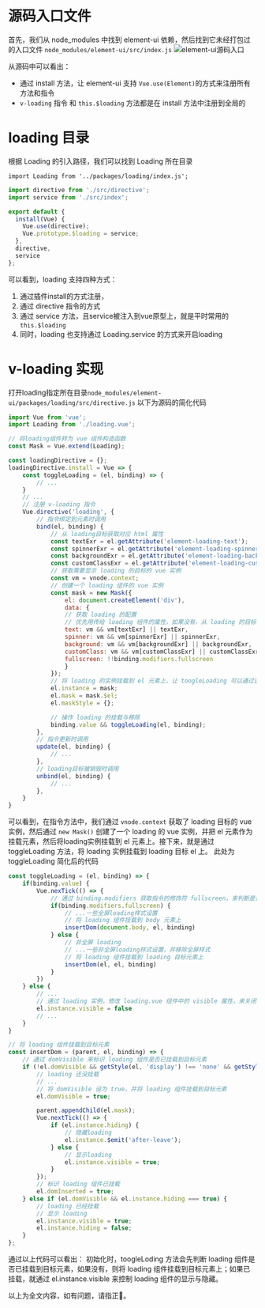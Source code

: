 # 源码入口文件
首先，我们从 node_modules 中找到 element-ui 依赖，然后找到它未经打包过的入口文件
`node_modules/element-ui/src/index.js`
![element-ui源码入口](../assets/elment-ui源码入口文件.png)

从源码中可以看出：
- 通过 install 方法，让 element-ui 支持 `Vue.use(Element)`的方式来注册所有方法和指令
- `v-loading` 指令 和 `this.$loading` 方法都是在 install 方法中注册到全局的

# loading 目录
根据 Loading 的引入路径，我们可以找到 Loading 所在目录

`import Loading from '../packages/loading/index.js';`

```js
import directive from './src/directive';
import service from './src/index';

export default {
  install(Vue) {
    Vue.use(directive);
    Vue.prototype.$loading = service;
  },
  directive,
  service
};
```
可以看到，loading 支持四种方式：
1. 通过插件install的方式注册，
2. 通过 directive 指令的方式
3. 通过 service 方法，且service被注入到vue原型上，就是平时常用的 `this.$loading`
4. 同时，loading 也支持通过 Loading.service 的方式来开启loading

# v-loading 实现
打开loading指定所在目录`node_modules/element-ui/packages/loading/src/directive.js`
以下为源码的简化代码
```js
import Vue from 'vue';
import Loading from './loading.vue';

// 将loading组件转为 vue 组件构造函数
const Mask = Vue.extend(Loading);

const loadingDirective = {};
loadingDirective.install = Vue => {
    const toggleLoading = (el, binding) => {
        // ...
    }
    // ...
    // 注册 v-loading 指令
    Vue.directive('loading', {
        // 指令绑定到元素时调用
        bind(el, binding) {
            // 从 loading目标获取对应 html 属性
            const textExr = el.getAttribute('element-loading-text');
            const spinnerExr = el.getAttribute('element-loading-spinner');
            const backgroundExr = el.getAttribute('element-loading-background');
            const customClassExr = el.getAttribute('element-loading-custom-class');
            // 获取需要显示 loading 的目标的 vue 实例
            const vm = vnode.context;
            // 创建一个 loading 组件的 vue 实例
            const mask = new Mask({
                el: document.createElement('div'),
                data: {
                // 获取 loading 的配置
                // 优先用传给 loading 组件的属性，如果没有，从 loading 的目标元素上获取对应 html 属性
                text: vm && vm[textExr] || textExr,
                spinner: vm && vm[spinnerExr] || spinnerExr,
                background: vm && vm[backgroundExr] || backgroundExr,
                customClass: vm && vm[customClassExr] || customClassExr,
                fullscreen: !!binding.modifiers.fullscreen
                }
            });
            // 将 loading 的实例挂载到 el 元素上，让 toogleLoading 可以通过该实例来修改 loading 组件的属性
            el.instance = mask;
            el.mask = mask.$el;
            el.maskStyle = {};

            // 操作 loading 的挂载与移除
            binding.value && toggleLoading(el, binding);
        },
        // 指令更新时调用
        update(el, binding) {
            // ...
        },
        // loading目标被销毁时调用
        unbind(el, binding) {
            // ...
        },
    }
}
```
可以看到，在指令方法中，我们通过 `vnode.context` 获取了 loading 目标的 vue 实例，然后通过 `new Mask()` 创建了一个 loading 的 vue 实例，并把 el 元素作为挂载元素，然后将loading实例挂载到 el 元素上。接下来，就是通过 toggleLoading 方法，将 loading 实例挂载到 loading 目标 el 上。
此处为 toggleLoading 简化后的代码
```js
const toggleLoading = (el, binding) => {
    if(binding.value) {
        Vue.nexTick(() => {
            // 通过 binding.modifiers 获取指令的修饰符 fullscreen，来判断是否需要全屏显示
            if(binding.modifiers.fullscreen) {
                // ...一些全屏loading样式设置
                // 将 loading 组件挂载到 body 元素上
                insertDom(document.body, el, binding)
            } else {
                // 非全屏 loading
                // ...一些非全屏loading样式设置，并移除全屏样式
                // 将 loading 组件挂载到 loading 目标元素上
                insertDom(el, el, binding)
            }
        })
    } else {
        // ...
        // 通过 loading 实例，修改 loading.vue 组件中的 visible 属性，来关闭 loading
        el.instance.visible = false
        // ...
    }
}

// 将 loading 组件挂载到目标元素
const insertDom = (parent, el, binding) => {
    // 通过 domVisible 来标识 loading 组件是否已挂载到目标元素
    if (!el.domVisible && getStyle(el, 'display') !== 'none' && getStyle(el, 'visibility') !== 'hidden') {
        // loading 还没挂载
        // ...
        // 将 domVisible 设为 true，并将 loading 组件挂载到目标元素
        el.domVisible = true;

        parent.appendChild(el.mask);
        Vue.nextTick(() => {
            if (el.instance.hiding) {
                // 隐藏loading
                el.instance.$emit('after-leave');
            } else {
                // 显示loading
                el.instance.visible = true;
            }
        });
        // 标识 loading 组件已挂载
        el.domInserted = true;
    } else if (el.domVisible && el.instance.hiding === true) {
        // loading 已经挂载
        // 显示 loading
        el.instance.visible = true;
        el.instance.hiding = false;
    }
};
```
通过以上代码可以看出：
初始化时，toogleLoding 方法会先判断 loading 组件是否已挂载到目标元素，如果没有，则将 loading 组件挂载到目标元素上；如果已挂载，就通过 el.instance.visible 来控制 loading 组件的显示与隐藏。

以上为全文内容，如有问题，请指正🙏。